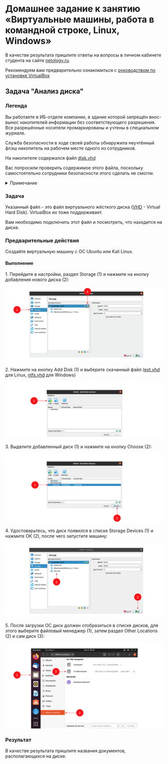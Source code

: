 # Домашнее задание к занятию «Виртуальные машины, работа в командной строке, Linux, Windows»

В качестве результата пришлите ответы на вопросы в личном кабинете студента на сайте [netology.ru](https://netology.ru).

Рекомендуем вам предварительно ознакомиться с [руководством по установке VirtualBox](virtualbox.md)

## Задача "Анализ диска"

### Легенда

Вы работаете в ИБ-отделе компании, в здание которой запрещён внос-вынос накопителей информации без соответствующего разрешения. Все разрешённые носители промаркированы и учтены в специальном журнале.
 
Служба безопасности в ходе своей работы обнаружила неучтённый флэш накопитель на рабочем месте одного из сотрудников.

На накопителе содержался файл [disk.vhd](assets/disk.vhd)

Вас попросили проверить содержимое этого файла, поскольку самостоятельно сотрудники безопасности этого сделать не смогли.

<details>
<summary>Примечание</summary>

Это достаточно распространённая практика - на железную машину ставить чистую ОС и средство виртуализации (больше ничего, возможно, какие-то СЗИ). А работать целиком в виртуальной машине - т.к. это позволяет не "замусоривать" основную систему + снапшоты и т.д.
</details>

### Задача

Указанный файл - это файл виртуального жёсткого диска ([VHD](https://docs.microsoft.com/en-us/previous-versions/windows/desktop/legacy/dd323654(v=vs.85)) - Virtual Hard Disk). VirtualBox их тоже поддерживает.

Вам необходимо подключить этот файл и посмотреть, что находится на диске.

### Предварительные действия

Создайте виртуальную машину с ОС Ubuntu или Kali Linux.

#### Выполнение

1\. Перейдите в настройки, раздел Storage (1) и нажмите на кнопку добавления нового диска (2):

![](pic/storage.png)

2\. Нажмите на кнопку Add Disk (1) и выберите скачанный файл ([ext.vhd](assets/ext.vhd) для Linux, [ntfs.vhd](assets/ntfs.vhd) для Windows)

![](pic/add-vdi.png)

3\. Выделите добавленный диск (1) и нажмите на кнопку Choose (2):

![](pic/choose-vdi.png)

4\. Удостоверьтесь, что диск появился в списке Storage Devices (1) и нажмите ОК (2), после чего запустите машину:

![](pic/ok-vdi.png)

5\. После загрузки ОС диск должен отобразиться в списке дисков, для этого выберите файловый менеджер (1), затем раздел Other Locations (2) и сам диск (3):

![](pic/mounted-ubuntu.png)

### Результат

В качестве результата пришлите названия документов, располагающихся на диске.

